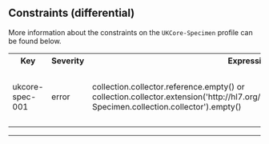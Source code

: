 ## Constraints (differential)

More information about the constraints on the <code>UKCore-Specimen</code> profile can be found below.

<table class="assets" title="Constraints list">
<tr>
<th class="width15">Key</th>
<th class="width10">Severity</th>
<th class="width30">Expression</th>
<th class="width45">Human Description</th>
</tr>
<tr>
<td>ukcore-spec-001</td>
<td>error</td>
<td>collection.collector.reference.empty() or collection.collector.extension(&#39;http://hl7.org/fhir/5.0/StructureDefinition/extension-Specimen.collection.collector&#39;).empty()</td>
<td>There SHALL be only one reference between <code>collection.collector</code> and the extension <code>collectionCollectorR5</code></td>
</tr>
</table>

---